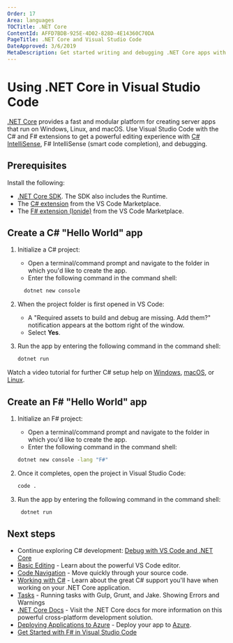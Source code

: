 ```yaml
---
Order: 17
Area: languages
TOCTitle: .NET Core
ContentId: AFFD7BDB-925E-4D02-828D-4E14360C70DA
PageTitle: .NET Core and Visual Studio Code
DateApproved: 3/6/2019
MetaDescription: Get started writing and debugging .NET Core apps with Visual Studio Code.
---
```

# Using .NET Core in Visual Studio Code

[.NET Core](https://docs.microsoft.com/dotnet/core) provides a fast and modular platform for creating server apps that run on Windows, Linux, and macOS. Use Visual Studio Code with the C# and F# extensions to get a powerful editing experience with [C# IntelliSense](https://docs.microsoft.com/visualstudio/ide/visual-csharp-intellisense), F# IntelliSense (smart code completion), and debugging.

## Prerequisites

Install the following:

* [.NET Core SDK](https://dotnet.microsoft.com/download). The SDK also includes the Runtime.
* The [C# extension](https://marketplace.visualstudio.com/items?itemName=ms-dotnettools.csharp) from the VS Code Marketplace.
* The [F# extension (Ionide)](https://marketplace.visualstudio.com/items?itemName=Ionide.Ionide-fsharp) from the VS Code Marketplace.

## Create a C# "Hello World" app

1. Initialize a C# project:

   * Open a terminal/command prompt and navigate to the folder in which you'd like to create the app.
   * Enter the following command in the command shell:

   ```cmd
     dotnet new console
   ```

2. When the project folder is first opened in VS Code:

   * A "Required assets to build and debug are missing. Add them?" notification appears at the bottom right of the window.
   * Select **Yes**.

3. Run the app by entering the following command in the command shell:

   ```cmd
   dotnet run
   ```

Watch a video tutorial for further C# setup help on [Windows](https://channel9.msdn.com/Blogs/dotnet/Get-started-VSCode-Csharp-NET-Core-Windows), [macOS](https://channel9.msdn.com/Blogs/dotnet/Get-started-VSCode-NET-Core-Mac), or [Linux](https://channel9.msdn.com/Blogs/dotnet/Get-started-with-VS-Code-Csharp-dotnet-Core-Ubuntu).

## Create an F# "Hello World" app

1. Initialize an F# project:

   * Open a terminal/command prompt and navigate to the folder in which you'd like to create the app.
   * Enter the following command in the command shell:

   ```cmd
   dotnet new console -lang "F#"
   ```

2. Once it completes, open the project in Visual Studio Code:

   ```cmd
   code .
   ```

3. Run the app by entering the following command in the command shell:

   ```cmd
    dotnet run
   ```

## Next steps

* Continue exploring C# development: [Debug with VS Code and .NET Core](https://docs.microsoft.com/dotnet/articles/csharp/getting-started/with-visual-studio-code#debug)
* [Basic Editing](/docs/editor/codebasics.md) - Learn about the powerful VS Code editor.
* [Code Navigation](/docs/editor/editingevolved.md) - Move quickly through your source code.
* [Working with C#](/docs/languages/csharp.md) - Learn about the great C# support you'll have when working on your .NET Core application.
* [Tasks](/docs/editor/tasks.md) - Running tasks with Gulp, Grunt, and Jake.  Showing Errors and Warnings
* [.NET Core Docs](https://docs.microsoft.com/dotnet/core/) - Visit the .NET Core docs for more information on this powerful cross-platform development solution.
* [Deploying Applications to Azure](/docs/azure/deployment.md) - Deploy your app to [Azure](https://azure.microsoft.com).
* [Get Started with F# in Visual Studio Code](https://docs.microsoft.com/dotnet/fsharp/get-started/get-started-vscode)
